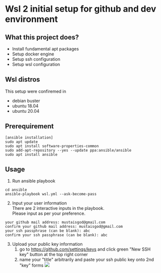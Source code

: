 # Wsl 2 initial setup for github and dev environment

## What this project does?
* Install fundamental apt packages
* Setup docker engine
* Setup ssh configuration
* Setup wsl configuration

## Wsl distros
This setup were confiremed in
* debian buster
* ubuntu 18.04
* ubuntu 20.04

## Prerequirement

```
[ansible installation]
sudo apt update
sudo apt install software-properties-common
sudo add-apt-repository --yes --update ppa:ansible/ansible
sudo apt install ansible
```

## Usage
1. Run ansible playbook
```
cd ansible
ansible-playbook wsl.yml --ask-become-pass
```

2. Input your user information  
There are 2 interactive inputs in the playbook.  
Please input as per your preference.
```
your github mail address: mustaisgod@gmail.com
confirm your github mail address: mustaisgod@gmail.com
your ssh passphrase (can be blank): abc
confirm your ssh passphrase (can be blank): abc
```

3. Upload your public key information  
    1. go to https://github.com/settings/keys and click green "New SSH key" button at the top right corner
    2. name your "title" arbitrarily and paste your ssh public key onto 2nd "key" forms
    ![](https://user-images.githubusercontent.com/15004673/144790262-f7c3ee97-8ff6-4c11-ba19-d4c26e2402b9.png)